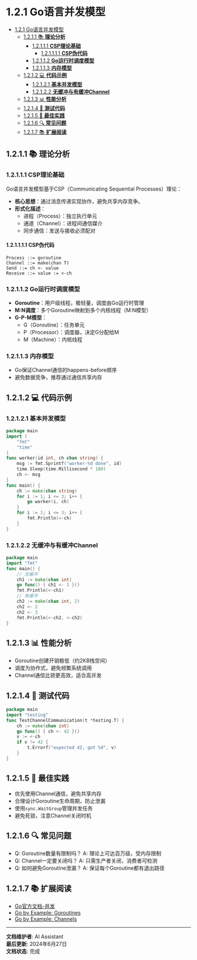 # 1.2.1 Go语言并发模型

<!-- TOC START -->
- [1.2.1 Go语言并发模型](#121-go语言并发模型)
  - [1.2.1.1 📚 **理论分析**](#1211--理论分析)
    - [1.2.1.1.1 **CSP理论基础**](#12111-csp理论基础)
      - [1.2.1.1.1.1 **CSP伪代码**](#121111-csp伪代码)
    - [1.2.1.1.2 **Go运行时调度模型**](#12112-go运行时调度模型)
    - [1.2.1.1.3 **内存模型**](#12113-内存模型)
  - [1.2.1.2 💻 **代码示例**](#1212--代码示例)
    - [1.2.1.2.1 **基本并发模型**](#12121-基本并发模型)
    - [1.2.1.2.2 **无缓冲与有缓冲Channel**](#12122-无缓冲与有缓冲channel)
  - [1.2.1.3 📊 **性能分析**](#1213--性能分析)
  - [1.2.1.4 🧪 **测试代码**](#1214--测试代码)
  - [1.2.1.5 🎯 **最佳实践**](#1215--最佳实践)
  - [1.2.1.6 🔍 **常见问题**](#1216--常见问题)
  - [1.2.1.7 📚 **扩展阅读**](#1217--扩展阅读)
<!-- TOC END -->

## 1.2.1.1 📚 **理论分析**

### 1.2.1.1.1 **CSP理论基础**

Go语言并发模型基于CSP（Communicating Sequential Processes）理论：

- **核心思想**：通过消息传递实现协作，避免共享内存竞争。
- **形式化描述**：
  - 进程（Process）：独立执行单元
  - 通道（Channel）：进程间通信媒介
  - 同步通信：发送与接收必须配对

#### 1.2.1.1.1.1 **CSP伪代码**

```text
Process ::= goroutine
Channel ::= make(chan T)
Send ::= ch <- value
Receive ::= value := <-ch
```

### 1.2.1.1.2 **Go运行时调度模型**

- **Goroutine**：用户级线程，极轻量，调度由Go运行时管理
- **M:N调度**：多个Goroutine映射到多个内核线程（M:N模型）
- **G-P-M模型**：
  - G（Goroutine）：任务单元
  - P（Processor）：调度器，决定G分配给M
  - M（Machine）：内核线程

### 1.2.1.1.3 **内存模型**

- Go保证Channel通信的happens-before顺序
- 避免数据竞争，推荐通过通信共享内存

## 1.2.1.2 💻 **代码示例**

### 1.2.1.2.1 **基本并发模型**

```go
package main
import (
    "fmt"
    "time"
)
func worker(id int, ch chan string) {
    msg := fmt.Sprintf("worker-%d done", id)
    time.Sleep(time.Millisecond * 100)
    ch <- msg
}
func main() {
    ch := make(chan string)
    for i := 1; i <= 3; i++ {
        go worker(i, ch)
    }
    for i := 1; i <= 3; i++ {
        fmt.Println(<-ch)
    }
}
```

### 1.2.1.2.2 **无缓冲与有缓冲Channel**

```go
package main
import "fmt"
func main() {
    // 无缓冲
    ch1 := make(chan int)
    go func() { ch1 <- 1 }()
    fmt.Println(<-ch1)
    // 有缓冲
    ch2 := make(chan int, 2)
    ch2 <- 2
    ch2 <- 3
    fmt.Println(<-ch2, <-ch2)
}
```

## 1.2.1.3 📊 **性能分析**

- Goroutine创建开销极低（约2KB栈空间）
- 调度为协作式，避免频繁系统调用
- Channel通信比锁更高效，适合高并发

## 1.2.1.4 🧪 **测试代码**

```go
package main
import "testing"
func TestChannelCommunication(t *testing.T) {
    ch := make(chan int)
    go func() { ch <- 42 }()
    v := <-ch
    if v != 42 {
        t.Errorf("expected 42, got %d", v)
    }
}
```

## 1.2.1.5 🎯 **最佳实践**

- 优先使用Channel通信，避免共享内存
- 合理设计Goroutine生命周期，防止泄漏
- 使用`sync.WaitGroup`管理并发任务
- 避免死锁，注意Channel关闭时机

## 1.2.1.6 🔍 **常见问题**

- Q: Goroutine数量有限制吗？
  A: 理论上可达百万级，受内存限制
- Q: Channel一定要关闭吗？
  A: 只需生产者关闭，消费者可检测
- Q: 如何避免Goroutine泄漏？
  A: 保证每个Goroutine都有退出路径

## 1.2.1.7 📚 **扩展阅读**

- [Go官方文档-并发](https://golang.org/doc/effective_go.html#concurrency)
- [Go by Example: Goroutines](https://gobyexample.com/goroutines)
- [Go by Example: Channels](https://gobyexample.com/channels)

---

**文档维护者**: AI Assistant  
**最后更新**: 2024年6月27日  
**文档状态**: 完成
